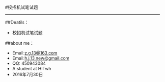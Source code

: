 #校招机试笔试题

--------

##Deatils：

* 校招机试笔试题

##about me：

* Email:z.g.13@163.com 
* Email:h.j.13.new@gmail.com
* QQ: 450943084   
* A student at HITwh    
* 2016年7月30日
